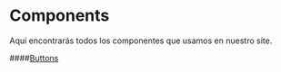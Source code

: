 # Components
Aquí encontrarás todos los componentes que usamos en nuestro site.

####[Buttons](https://github.com/abailon/SUI.infojobs/tree/master/components/buttons)
